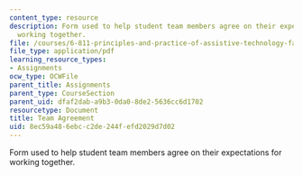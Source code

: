 ```yaml
---
content_type: resource
description: Form used to help student team members agree on their expectations for
  working together.
file: /courses/6-811-principles-and-practice-of-assistive-technology-fall-2014/8ec59a486ebcc2de244fefd2029d7d02_MIT6_811F14_TeamAgreement.pdf
file_type: application/pdf
learning_resource_types:
- Assignments
ocw_type: OCWFile
parent_title: Assignments
parent_type: CourseSection
parent_uid: dfaf2dab-a9b3-0da0-8de2-5636cc6d1702
resourcetype: Document
title: Team Agreement
uid: 8ec59a48-6ebc-c2de-244f-efd2029d7d02
---
```

Form used to help student team members agree on their expectations for working together.

